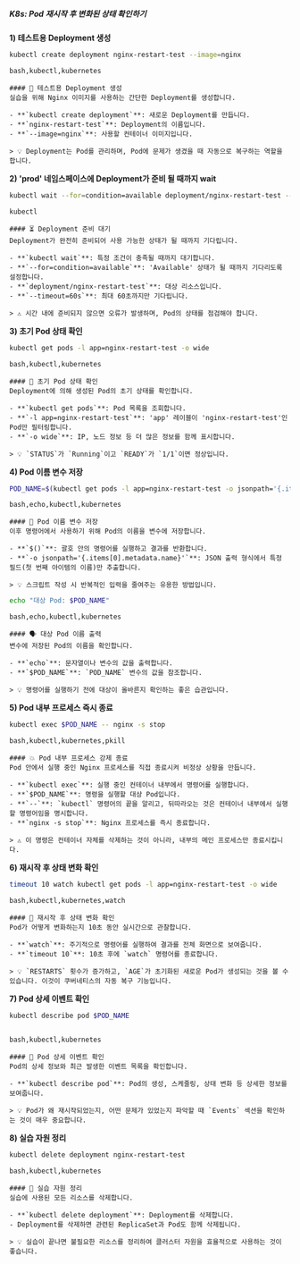 ##### K8s: Pod 재시작 후 변화된 상태 확인하기 #####

**1) 테스트용 Deployment 생성**
```bash
kubectl create deployment nginx-restart-test --image=nginx
```
```tech
bash,kubectl,kubernetes
```
```desc
#### 🚀 테스트용 Deployment 생성
실습을 위해 Nginx 이미지를 사용하는 간단한 Deployment를 생성합니다.

- **`kubectl create deployment`**: 새로운 Deployment를 만듭니다.
- **`nginx-restart-test`**: Deployment의 이름입니다.
- **`--image=nginx`**: 사용할 컨테이너 이미지입니다.

> 💡 Deployment는 Pod를 관리하며, Pod에 문제가 생겼을 때 자동으로 복구하는 역할을 합니다.
```

**2) 'prod' 네임스페이스에 Deployment가 준비 될 때까지 wait**
```bash
kubectl wait --for=condition=available deployment/nginx-restart-test --timeout=60s
```
```tech
kubectl
```
```desc
#### ⏳ Deployment 준비 대기
Deployment가 완전히 준비되어 사용 가능한 상태가 될 때까지 기다립니다.

- **`kubectl wait`**: 특정 조건이 충족될 때까지 대기합니다.
- **`--for=condition=available`**: 'Available' 상태가 될 때까지 기다리도록 설정합니다.
- **`deployment/nginx-restart-test`**: 대상 리소스입니다.
- **`--timeout=60s`**: 최대 60초까지만 기다립니다.

> ⚠️ 시간 내에 준비되지 않으면 오류가 발생하며, Pod의 상태를 점검해야 합니다.
```

**3) 초기 Pod 상태 확인**
```bash
kubectl get pods -l app=nginx-restart-test -o wide
```
```tech
bash,kubectl,kubernetes
```
```desc
#### 👀 초기 Pod 상태 확인
Deployment에 의해 생성된 Pod의 초기 상태를 확인합니다.

- **`kubectl get pods`**: Pod 목록을 조회합니다.
- **`-l app=nginx-restart-test`**: 'app' 레이블이 'nginx-restart-test'인 Pod만 필터링합니다.
- **`-o wide`**: IP, 노드 정보 등 더 많은 정보를 함께 표시합니다.

> 💡 `STATUS`가 `Running`이고 `READY`가 `1/1`이면 정상입니다.
```

**4) Pod 이름 변수 저장**
```bash
POD_NAME=$(kubectl get pods -l app=nginx-restart-test -o jsonpath='{.items[0].metadata.name}')
```
```tech
bash,echo,kubectl,kubernetes
```
```desc
#### 💾 Pod 이름 변수 저장
이후 명령어에서 사용하기 위해 Pod의 이름을 변수에 저장합니다.

- **`$()`**: 괄호 안의 명령어를 실행하고 결과를 반환합니다.
- **`-o jsonpath='{.items[0].metadata.name}'`**: JSON 출력 형식에서 특정 필드(첫 번째 아이템의 이름)만 추출합니다.

> 💡 스크립트 작성 시 반복적인 입력을 줄여주는 유용한 방법입니다.
```

```bash
echo "대상 Pod: $POD_NAME"
```
```tech
bash,echo,kubectl,kubernetes
```
```desc
#### 🗣️ 대상 Pod 이름 출력
변수에 저장된 Pod의 이름을 확인합니다.

- **`echo`**: 문자열이나 변수의 값을 출력합니다.
- **`$POD_NAME`**: `POD_NAME` 변수의 값을 참조합니다.

> 💡 명령어를 실행하기 전에 대상이 올바른지 확인하는 좋은 습관입니다.
```

**5) Pod 내부 프로세스 즉시 종료**
```bash
kubectl exec $POD_NAME -- nginx -s stop
```
```tech
bash,kubectl,kubernetes,pkill
```
```desc
#### 💥 Pod 내부 프로세스 강제 종료
Pod 안에서 실행 중인 Nginx 프로세스를 직접 종료시켜 비정상 상황을 만듭니다.

- **`kubectl exec`**: 실행 중인 컨테이너 내부에서 명령어를 실행합니다.
- **`$POD_NAME`**: 명령을 실행할 대상 Pod입니다.
- **`--`**: `kubectl` 명령어의 끝을 알리고, 뒤따라오는 것은 컨테이너 내부에서 실행할 명령어임을 명시합니다.
- **`nginx -s stop`**: Nginx 프로세스를 즉시 종료합니다.

> ⚠️ 이 명령은 컨테이너 자체를 삭제하는 것이 아니라, 내부의 메인 프로세스만 종료시킵니다.
```

**6) 재시작 후 상태 변화 확인**
```bash
timeout 10 watch kubectl get pods -l app=nginx-restart-test -o wide
```
```tech
bash,kubectl,kubernetes,watch
```
```desc
#### 🔄 재시작 후 상태 변화 확인
Pod가 어떻게 변화하는지 10초 동안 실시간으로 관찰합니다.

- **`watch`**: 주기적으로 명령어를 실행하여 결과를 전체 화면으로 보여줍니다.
- **`timeout 10`**: 10초 후에 `watch` 명령어를 종료합니다.

> 💡 `RESTARTS` 횟수가 증가하고, `AGE`가 초기화된 새로운 Pod가 생성되는 것을 볼 수 있습니다. 이것이 쿠버네티스의 자동 복구 기능입니다.
```

**7) Pod 상세 이벤트 확인**
```bash
kubectl describe pod $POD_NAME
```
```no-err-check
```
```tech
bash,kubectl,kubernetes
```
```desc
#### 📜 Pod 상세 이벤트 확인
Pod의 상세 정보와 최근 발생한 이벤트 목록을 확인합니다.

- **`kubectl describe pod`**: Pod의 생성, 스케줄링, 상태 변화 등 상세한 정보를 보여줍니다.

> 💡 Pod가 왜 재시작되었는지, 어떤 문제가 있었는지 파악할 때 `Events` 섹션을 확인하는 것이 매우 중요합니다.
```

**8) 실습 자원 정리**
```bash
kubectl delete deployment nginx-restart-test
```
```tech
bash,kubectl,kubernetes
```
```desc
#### 🧹 실습 자원 정리
실습에 사용된 모든 리소스를 삭제합니다.

- **`kubectl delete deployment`**: Deployment를 삭제합니다.
- Deployment를 삭제하면 관련된 ReplicaSet과 Pod도 함께 삭제됩니다.

> 💡 실습이 끝나면 불필요한 리소스를 정리하여 클러스터 자원을 효율적으로 사용하는 것이 좋습니다.
```
